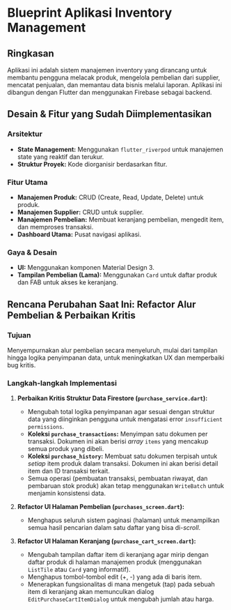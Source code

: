 # Blueprint Aplikasi Inventory Management

## Ringkasan

Aplikasi ini adalah sistem manajemen inventory yang dirancang untuk membantu pengguna melacak produk, mengelola pembelian dari supplier, mencatat penjualan, dan memantau data bisnis melalui laporan. Aplikasi ini dibangun dengan Flutter dan menggunakan Firebase sebagai backend.

## Desain & Fitur yang Sudah Diimplementasikan

### Arsitektur
- **State Management:** Menggunakan `flutter_riverpod` untuk manajemen state yang reaktif dan terukur.
- **Struktur Proyek:** Kode diorganisir berdasarkan fitur.

### Fitur Utama
- **Manajemen Produk:** CRUD (Create, Read, Update, Delete) untuk produk.
- **Manajemen Supplier:** CRUD untuk supplier.
- **Manajemen Pembelian:** Membuat keranjang pembelian, mengedit item, dan memproses transaksi.
- **Dashboard Utama:** Pusat navigasi aplikasi.

### Gaya & Desain
- **UI:** Menggunakan komponen Material Design 3.
- **Tampilan Pembelian (Lama):** Menggunakan `Card` untuk daftar produk dan FAB untuk akses ke keranjang.

## Rencana Perubahan Saat Ini: Refactor Alur Pembelian & Perbaikan Kritis

### Tujuan
Menyempurnakan alur pembelian secara menyeluruh, mulai dari tampilan hingga logika penyimpanan data, untuk meningkatkan UX dan memperbaiki bug kritis.

### Langkah-langkah Implementasi
1.  **Perbaikan Kritis Struktur Data Firestore (`purchase_service.dart`):**
    *   Mengubah total logika penyimpanan agar sesuai dengan struktur data yang diinginkan pengguna untuk mengatasi error `insufficient permissions`.
    *   **Koleksi `purchase_transactions`:** Menyimpan satu dokumen per transaksi. Dokumen ini akan berisi *array* `items` yang mencakup semua produk yang dibeli.
    *   **Koleksi `purchase_history`:** Membuat satu dokumen terpisah untuk *setiap* item produk dalam transaksi. Dokumen ini akan berisi detail item dan ID transaksi terkait.
    *   Semua operasi (pembuatan transaksi, pembuatan riwayat, dan pembaruan stok produk) akan tetap menggunakan `WriteBatch` untuk menjamin konsistensi data.

2.  **Refactor UI Halaman Pembelian (`purchases_screen.dart`):**
    *   Menghapus seluruh sistem paginasi (halaman) untuk menampilkan semua hasil pencarian dalam satu daftar yang bisa di-*scroll*.

3.  **Refactor UI Halaman Keranjang (`purchase_cart_screen.dart`):**
    *   Mengubah tampilan daftar item di keranjang agar mirip dengan daftar produk di halaman manajemen produk (menggunakan `ListTile` atau `Card` yang informatif).
    *   Menghapus tombol-tombol edit (+, -) yang ada di baris item.
    *   Menerapkan fungsionalitas di mana mengetuk (tap) pada sebuah item di keranjang akan memunculkan dialog `EditPurchaseCartItemDialog` untuk mengubah jumlah atau harga.
